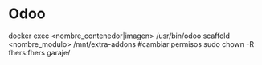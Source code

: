 # Odoo
docker exec <nombre_contenedor|imagen> /usr/bin/odoo scaffold <nombre_modulo> /mnt/extra-addons
#cambiar permisos
sudo chown -R fhers:fhers garaje/

